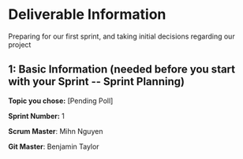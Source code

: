 # Deliverable Information
  Preparing for our first sprint, and taking initial decisions regarding our project
## 1: Basic Information (needed before you start with your Sprint -- Sprint Planning)

**Topic you chose:** [Pending Poll]

**Sprint Number:** 1

**Scrum Master**: Mihn Nguyen

**Git Master**: Benjamin Taylor
